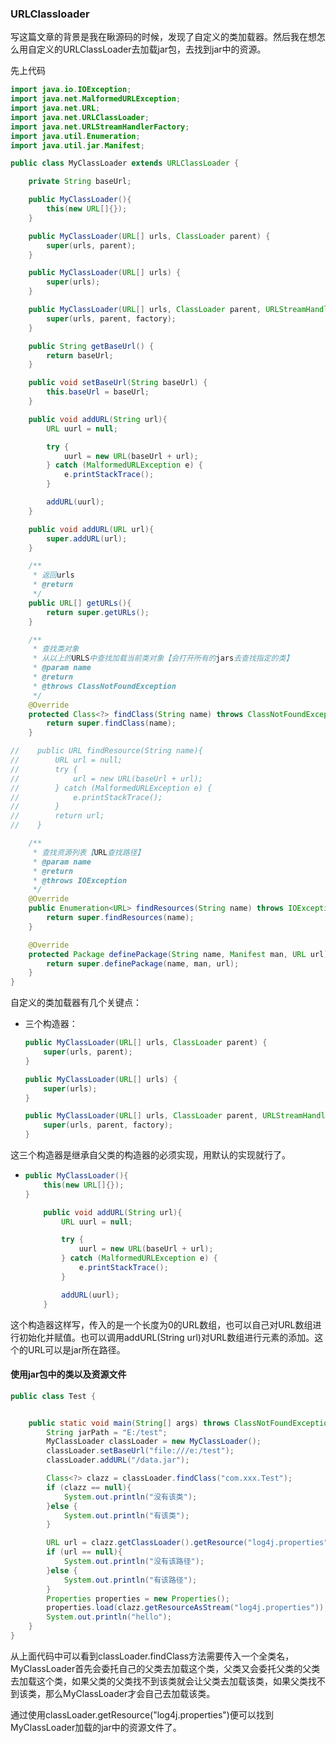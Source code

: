 ### URLClassloader

写这篇文章的背景是我在瞅源码的时候，发现了自定义的类加载器。然后我在想怎么用自定义的URLClassLoader去加载jar包，去找到jar中的资源。

先上代码

````java
import java.io.IOException;
import java.net.MalformedURLException;
import java.net.URL;
import java.net.URLClassLoader;
import java.net.URLStreamHandlerFactory;
import java.util.Enumeration;
import java.util.jar.Manifest;

public class MyClassLoader extends URLClassLoader {

    private String baseUrl;

    public MyClassLoader(){
        this(new URL[]{});
    }

    public MyClassLoader(URL[] urls, ClassLoader parent) {
        super(urls, parent);
    }

    public MyClassLoader(URL[] urls) {
        super(urls);
    }

    public MyClassLoader(URL[] urls, ClassLoader parent, URLStreamHandlerFactory factory) {
        super(urls, parent, factory);
    }

    public String getBaseUrl() {
        return baseUrl;
    }

    public void setBaseUrl(String baseUrl) {
        this.baseUrl = baseUrl;
    }

    public void addURL(String url){
        URL uurl = null;

        try {
            uurl = new URL(baseUrl + url);
        } catch (MalformedURLException e) {
            e.printStackTrace();
        }

        addURL(uurl);
    }

    public void addURL(URL url){
        super.addURL(url);
    }

    /**
     * 返回urls
     * @return
     */
    public URL[] getURLs(){
        return super.getURLs();
    }

    /**
     * 查找类对象
     * 从以上的URLS中查找加载当前类对象【会打开所有的jars去查找指定的类】
     * @param name
     * @return
     * @throws ClassNotFoundException
     */
    @Override
    protected Class<?> findClass(String name) throws ClassNotFoundException {
        return super.findClass(name);
    }

//    public URL findResource(String name){
//        URL url = null;
//        try {
//            url = new URL(baseUrl + url);
//        } catch (MalformedURLException e) {
//            e.printStackTrace();
//        }
//        return url;
//    }

    /**
     * 查找资源列表【URL查找路径】
     * @param name
     * @return
     * @throws IOException
     */
    @Override
    public Enumeration<URL> findResources(String name) throws IOException {
        return super.findResources(name);
    }

    @Override
    protected Package definePackage(String name, Manifest man, URL url) throws IllegalArgumentException {
        return super.definePackage(name, man, url);
    }
}
````

自定义的类加载器有几个关键点：

* 三个构造器：

  ```java
  public MyClassLoader(URL[] urls, ClassLoader parent) {
      super(urls, parent);
  }
  
  public MyClassLoader(URL[] urls) {
      super(urls);
  }
  
  public MyClassLoader(URL[] urls, ClassLoader parent, URLStreamHandlerFactory factory) {
      super(urls, parent, factory);
  }
  ```

这三个构造器是继承自父类的构造器的必须实现，用默认的实现就行了。

* ```java
  public MyClassLoader(){
      this(new URL[]{});
  }
  
      public void addURL(String url){
          URL uurl = null;
  
          try {
              uurl = new URL(baseUrl + url);
          } catch (MalformedURLException e) {
              e.printStackTrace();
          }
  
          addURL(uurl);
      }
  ```

这个构造器这样写，传入的是一个长度为0的URL数组，也可以自己对URL数组进行初始化并赋值。也可以调用addURL(String url)对URL数组进行元素的添加。这个的URL可以是jar所在路径。





#### 使用jar包中的类以及资源文件

```java
public class Test {


    public static void main(String[] args) throws ClassNotFoundException, IllegalAccessException, InstantiationException, NoSuchMethodException, InvocationTargetException, IOException {
        String jarPath = "E:/test";
        MyClassLoader classLoader = new MyClassLoader();
        classLoader.setBaseUrl("file:///e:/test");
        classLoader.addURL("/data.jar");

        Class<?> clazz = classLoader.findClass("com.xxx.Test");
        if (clazz == null){
            System.out.println("没有该类");
        }else {
            System.out.println("有该类");
        }

        URL url = clazz.getClassLoader().getResource("log4j.properties");
        if (url == null){
            System.out.println("没有该路径");
        }else {
            System.out.println("有该路径");
        }
        Properties properties = new Properties();
        properties.load(clazz.getResourceAsStream("log4j.properties"));
        System.out.println("hello");
    }
}
```

从上面代码中可以看到classLoader.findClass方法需要传入一个全类名，MyClassLoader首先会委托自己的父类去加载这个类，父类又会委托父类的父类去加载这个类，如果父类的父类找不到该类就会让父类去加载该类，如果父类找不到该类，那么MyClassLoader才会自己去加载该类。

通过使用classLoader.getResource("log4j.properties")便可以找到MyClassLoader加载的jar中的资源文件了。
